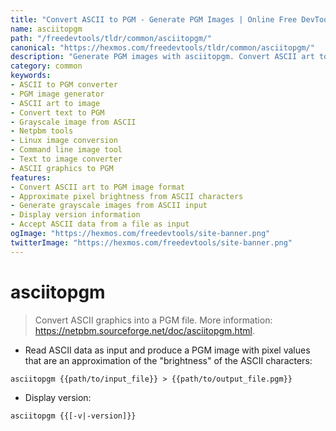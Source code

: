 ```yaml
---
title: "Convert ASCII to PGM - Generate PGM Images | Online Free DevTools by Hexmos"
name: asciitopgm
path: "/freedevtools/tldr/common/asciitopgm/"
canonical: "https://hexmos.com/freedevtools/tldr/common/asciitopgm/"
description: "Generate PGM images with asciitopgm. Convert ASCII art to PGM format, creating grayscale images from text. Free online tool, no registration required."
category: common
keywords:
- ASCII to PGM converter
- PGM image generator
- ASCII art to image
- Convert text to PGM
- Grayscale image from ASCII
- Netpbm tools
- Linux image conversion
- Command line image tool
- Text to image converter
- ASCII graphics to PGM
features:
- Convert ASCII art to PGM image format
- Approximate pixel brightness from ASCII characters
- Generate grayscale images from ASCII input
- Display version information
- Accept ASCII data from a file as input
ogImage: "https://hexmos.com/freedevtools/site-banner.png"
twitterImage: "https://hexmos.com/freedevtools/site-banner.png"
---
```


# asciitopgm

> Convert ASCII graphics into a PGM file.
> More information: <https://netpbm.sourceforge.net/doc/asciitopgm.html>.

- Read ASCII data as input and produce a PGM image with pixel values that are an approximation of the "brightness" of the ASCII characters:

`asciitopgm {{path/to/input_file}} > {{path/to/output_file.pgm}}`

- Display version:

`asciitopgm {{[-v|-version]}}`
